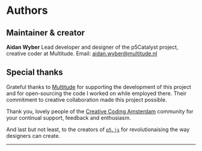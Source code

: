# Authors

## Maintainer & creator
**Aidan Wyber**
Lead developer and designer of the p5Catalyst project, creative coder at Multitude.
Email: [aidan.wyber@multitude.nl](mailto:aidan.wyber@multitude.nl)

## Special thanks
Grateful thanks to [Multitude](https://www.multitude.nl/) for supporting the development of this project and for open-sourcing the code I worked on while employed there. Their commitment to creative collaboration made this project possible.

Thank you, lovely people of the [Creative Coding Amsterdam](https://cca.codes/) community for your continual support, feedback and enthusiasm.

And last but not least, to the creators of [`p5.js`](https://p5js.org/) for revolutionaising the way designers can create.

---